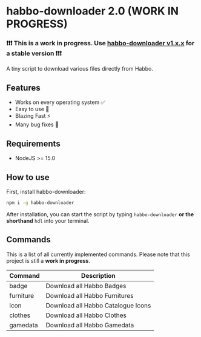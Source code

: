 # habbo-downloader 2.0 (WORK IN PROGRESS)

### ❗❗❗ This is a work in progress. Use [habbo-downloader v1.x.x](https://github.com/higoka/habbo-downloader/tree/master) for a stable version ❗❗❗

A tiny script to download various files directly from Habbo.

## Features

- Works on every operating system ✅
- Easy to use 💯
- Blazing Fast ⚡
- Many bug fixes 🐛 

## Requirements

- NodeJS >= 15.0

## How to use

First, install habbo-downloader:

```bash
npm i -g habbo-downloader
```

After installation, you can start the script by typing `habbo-downloader` **or the shorthand** `hdl` into your terminal.
## Commands

This is a list of all currently implemented commands. Please note that this project is still a **work in progress**.

|     Command    	|                       Description                       	|
| --------------- | ---------------------------------------------------------	|
| badge         	| Download all Habbo Badges                               	|
| furniture     	| Download all Habbo Furnitures                           	|
| icon          	| Download all Habbo Catalogue Icons                      	|
| clothes        	| Download all Habbo Clothes                               	|
| gamedata       	| Download all Habbo Gamedata                             	|
